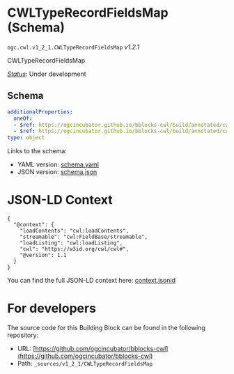 
# CWLTypeRecordFieldsMap (Schema)

`ogc.cwl.v1_2_1.CWLTypeRecordFieldsMap` *v1.2.1*

CWLTypeRecordFieldsMap

[*Status*](http://www.opengis.net/def/status): Under development

## Schema

```yaml
additionalProperties:
  oneOf:
  - $ref: https://ogcincubator.github.io/bblocks-cwl/build/annotated/cwl/v1_2_1/CWLType/schema.yaml
  - $ref: https://ogcincubator.github.io/bblocks-cwl/build/annotated/cwl/v1_2_1/CWLTypeRecordFieldDef/schema.yaml
type: object

```

Links to the schema:

* YAML version: [schema.yaml](https://ogcincubator.github.io/bblocks-cwl/build/annotated/cwl/v1_2_1/CWLTypeRecordFieldsMap/schema.json)
* JSON version: [schema.json](https://ogcincubator.github.io/bblocks-cwl/build/annotated/cwl/v1_2_1/CWLTypeRecordFieldsMap/schema.yaml)


# JSON-LD Context

```jsonld
{
  "@context": {
    "loadContents": "cwl:loadContents",
    "streamable": "cwl:FieldBase/streamable",
    "loadListing": "cwl:loadListing",
    "cwl": "https://w3id.org/cwl/cwl#",
    "@version": 1.1
  }
}
```

You can find the full JSON-LD context here:
[context.jsonld](https://ogcincubator.github.io/bblocks-cwl/build/annotated/cwl/v1_2_1/CWLTypeRecordFieldsMap/context.jsonld)


# For developers

The source code for this Building Block can be found in the following repository:

* URL: [https://github.com/ogcincubator/bblocks-cwl](https://github.com/ogcincubator/bblocks-cwl)
* Path: `_sources/v1_2_1/CWLTypeRecordFieldsMap`

